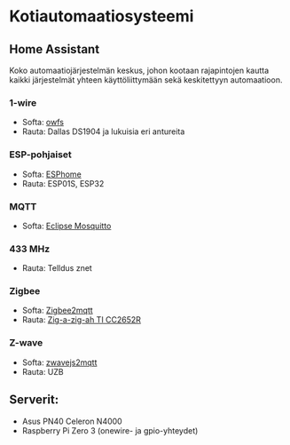 # Kotiautomaatiosysteemi

## Home Assistant

Koko automaatiojärjestelmän keskus, johon kootaan rajapintojen kautta
kaikki järjestelmät yhteen käyttöliittymään sekä keskitettyyn automaatioon.

### 1-wire
* Softa: [owfs](https://owfs.org/)
* Rauta: Dallas DS1904 ja lukuisia eri antureita

### ESP-pohjaiset
* Softa: [ESPhome](https://esphome.io/)
* Rauta: ESP01S, ESP32

### MQTT
* Softa: [Eclipse Mosquitto](https://mosquitto.org/)

### 433 MHz
* Rauta: Telldus znet

### Zigbee
* Softa: [Zigbee2mqtt](https://www.zigbee2mqtt.io/)
* Rauta: [Zig-a-zig-ah TI CC2652R](https://electrolama.com/projects/zig-a-zig-ah/)

### Z-wave
* Softa: [zwavejs2mqtt](https://zwave-js.github.io/zwavejs2mqtt/#/)
* Rauta: UZB


## Serverit:
- Asus PN40 Celeron N4000
- Raspberry Pi Zero 3 (onewire- ja gpio-yhteydet)
